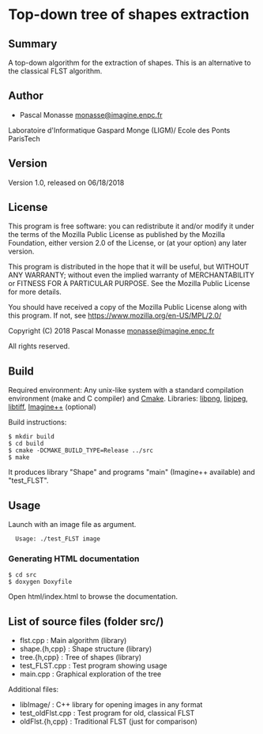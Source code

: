 # Top-down tree of shapes extraction #

## Summary ##
A top-down algorithm for the extraction of shapes. This is an alternative to the
classical FLST algorithm.

## Author ##

* Pascal Monasse <monasse@imagine.enpc.fr>

Laboratoire d'Informatique Gaspard Monge (LIGM)/
Ecole des Ponts ParisTech

## Version ##
Version 1.0, released on 06/18/2018

## License ##

This program is free software: you can redistribute it and/or modify
it under the terms of the Mozilla Public License as
published by the Mozilla Foundation, either version 2.0 of the
License, or (at your option) any later version.

This program is distributed in the hope that it will be useful,
but WITHOUT ANY WARRANTY; without even the implied warranty of
MERCHANTABILITY or FITNESS FOR A PARTICULAR PURPOSE. See the
Mozilla Public License for more details.

You should have received a copy of the Mozilla Public License
along with this program. If not, see <https://www.mozilla.org/en-US/MPL/2.0/>

Copyright (C) 2018 Pascal Monasse <monasse@imagine.enpc.fr>

All rights reserved.

## Build ##
Required environment: Any unix-like system with a standard compilation
environment (make and C compiler) and [Cmake](https://cmake.org/).
Libraries:
[libpng](http://libpng.org/pub/png/libpng.html),
[lipjpeg](http://ijg.org/),
[libtiff](http://simplesystems.org/libtiff/),
[Imagine++](http://imagine.enpc.fr/~monasse/Imagine++/) (optional)

Build instructions:

    $ mkdir build
    $ cd build
    $ cmake -DCMAKE_BUILD_TYPE=Release ../src
    $ make

It produces library "Shape" and programs "main" (Imagine++ available) and "test_FLST".

## Usage ##
Launch with an image file as argument.

      Usage: ./test_FLST image

### Generating HTML documentation ###
    $ cd src
    $ doxygen Doxyfile

Open html/index.html to browse the documentation.

## List of source files  (folder src/) ##

* flst.cpp         : Main algorithm (library)
* shape.{h,cpp}    : Shape structure (library)
* tree.{h,cpp}     : Tree of shapes (library)
* test_FLST.cpp    : Test program showing usage
* main.cpp         : Graphical exploration of the tree

Additional files:

* libImage/        : C++ library for opening images in any format
* test_oldFlst.cpp : Test program for old, classical FLST
* oldFlst.{h,cpp}  : Traditional FLST (just for comparison)
